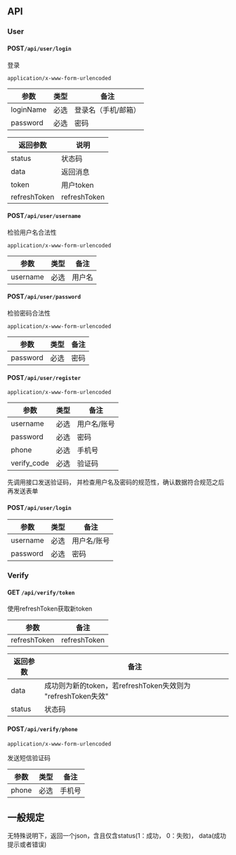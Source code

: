 ## API

### User

#### POST`/api/user/login`

登录

`application/x-www-form-urlencoded`

| 参数      | 类型 | 备注                |
| --------- | ---- | ------------------- |
| loginName | 必选 | 登录名（手机/邮箱） |
| password  | 必选 | 密码                |

| 返回参数     | 说明         |
| ------------ | ------------ |
| status       | 状态码       |
| data         | 返回消息     |
| token        | 用户token    |
| refreshToken | refreshToken |



#### POST`/api/user/username`

检验用户名合法性

`application/x-www-form-urlencoded`

| 参数     | 类型 | 备注   |
| -------- | ---- | ------ |
| username | 必选 | 用户名 |



#### POST`/api/user/password`

检验密码合法性

`application/x-www-form-urlencoded`

| 参数     | 类型 | 备注 |
| -------- | ---- | ---- |
| password | 必选 | 密码 |



#### POST`/api/user/register`

`application/x-www-form-urlencoded`

|参数|类型|备注|
|----|----|----|
|username|必选|用户名/账号|
|password|必选|密码|
|phone|必选|手机号|
|verify_code|必选|验证码|

先调用接口发送验证码， 并检查用户名及密码的规范性，确认数据符合规范之后再发送表单

#### POST`/api/user/login`

|参数|类型|备注|
|----|----|----|
|username|必选|用户名/账号|
|password|必选|密码|



### Verify

#### GET `/api/verify/token`

使用refreshToken获取新token

| 参数         | 备注         |
| ------------ | ------------ |
| refreshToken | refreshToken |

| 返回参数 | 备注                                                         |
| -------- | ------------------------------------------------------------ |
| data     | 成功则为新的token，若refreshToken失效则为 "refreshToken失效" |
| status   | 状态码                                                       |



#### POST`/api/verify/phone`

`application/x-www-form-urlencoded`

发送短信验证码

| 参数  | 类型 | 备注   |
| ----- | ---- | ------ |
| phone | 必选 | 手机号 |

## 

## 一般规定

无特殊说明下，返回一个json，含且仅含status(1：成功， 0：失败)， data(成功提示或者错误)